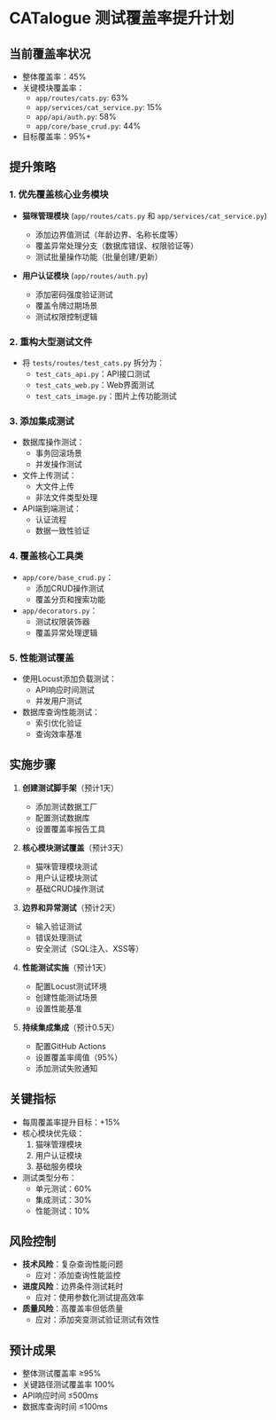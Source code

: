 # CATalogue 测试覆盖率提升计划

## 当前覆盖率状况
- 整体覆盖率：45%
- 关键模块覆盖率：
  - `app/routes/cats.py`: 63%
  - `app/services/cat_service.py`: 15%
  - `app/api/auth.py`: 58%
  - `app/core/base_crud.py`: 44%
- 目标覆盖率：95%+

## 提升策略

### 1. 优先覆盖核心业务模块
- **猫咪管理模块** (`app/routes/cats.py` 和 `app/services/cat_service.py`)
  - 添加边界值测试（年龄边界、名称长度等）
  - 覆盖异常处理分支（数据库错误、权限验证等）
  - 测试批量操作功能（批量创建/更新）
  
- **用户认证模块** (`app/routes/auth.py`)
  - 添加密码强度验证测试
  - 覆盖令牌过期场景
  - 测试权限控制逻辑

### 2. 重构大型测试文件
- 将 `tests/routes/test_cats.py` 拆分为：
  - `test_cats_api.py`：API接口测试
  - `test_cats_web.py`：Web界面测试
  - `test_cats_image.py`：图片上传功能测试

### 3. 添加集成测试
- 数据库操作测试：
  - 事务回滚场景
  - 并发操作测试
- 文件上传测试：
  - 大文件上传
  - 非法文件类型处理
- API端到端测试：
  - 认证流程
  - 数据一致性验证

### 4. 覆盖核心工具类
- `app/core/base_crud.py`：
  - 添加CRUD操作测试
  - 覆盖分页和搜索功能
- `app/decorators.py`：
  - 测试权限装饰器
  - 覆盖异常处理逻辑

### 5. 性能测试覆盖
- 使用Locust添加负载测试：
  - API响应时间测试
  - 并发用户测试
- 数据库查询性能测试：
  - 索引优化验证
  - 查询效率基准

## 实施步骤

1. **创建测试脚手架**（预计1天）
   - 添加测试数据工厂
   - 配置测试数据库
   - 设置覆盖率报告工具

2. **核心模块测试覆盖**（预计3天）
   - 猫咪管理模块测试
   - 用户认证模块测试
   - 基础CRUD操作测试

3. **边界和异常测试**（预计2天）
   - 输入验证测试
   - 错误处理测试
   - 安全测试（SQL注入、XSS等）

4. **性能测试实施**（预计1天）
   - 配置Locust测试环境
   - 创建性能测试场景
   - 设置性能基准

5. **持续集成集成**（预计0.5天）
   - 配置GitHub Actions
   - 设置覆盖率阈值（95%）
   - 添加测试失败通知

## 关键指标
- 每周覆盖率提升目标：+15%
- 核心模块优先级：
  1. 猫咪管理模块
  2. 用户认证模块
  3. 基础服务模块
- 测试类型分布：
  - 单元测试：60%
  - 集成测试：30%
  - 性能测试：10%

## 风险控制
- **技术风险**：复杂查询性能问题
  - 应对：添加查询性能监控
- **进度风险**：边界条件测试耗时
  - 应对：使用参数化测试提高效率
- **质量风险**：高覆盖率但低质量
  - 应对：添加突变测试验证测试有效性

## 预计成果
- 整体测试覆盖率 ≥95%
- 关键路径测试覆盖率 100%
- API响应时间 ≤500ms
- 数据库查询时间 ≤100ms
